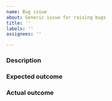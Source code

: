 ```yaml
---
name: Bug issue
about: Generic issue for raising bugs
title: ''
labels: ''
assignees: ''

---
```


### Description

### Expected outcome

### Actual outcome
